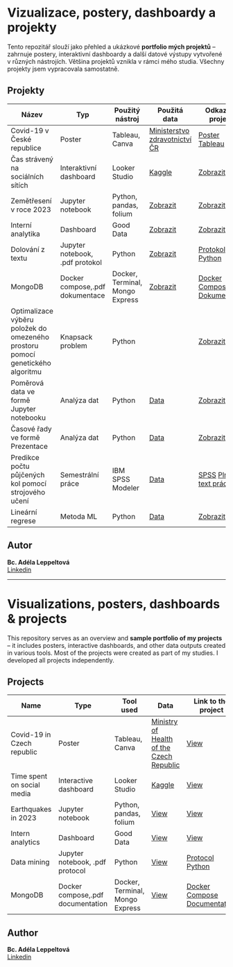 # Vizualizace, postery, dashboardy a projekty

Tento repozitář slouží jako přehled a ukázkové **portfolio mých projektů** – zahrnuje postery, interaktivní dashboardy a další datové výstupy vytvořené v různých nástrojích. Většina projektů vznikla v rámci mého studia. Všechny projekty jsem vypracovala samostatně.

## Projekty

| Název                                                                          | Typ                             | Použitý nástroj                 | Použitá data                                                                                          | Odkaz na projekt                                                                           |
| ------------------------------------------------------------------------------ | ------------------------------- | ------------------------------- | ----------------------------------------------------------------------------------------------------- | ------------------------------------------------------------------------------------------ |
| Covid-19 v České republice                                                     | Poster                          | Tableau, Canva                  | [Ministerstvo zdravotnictví ČR](kraj-okres-nakazeni-vyleceni-umrti.csv)                               | [Poster](poster-covid.pdf) [Tableau](covid.twb)                                            |
| Čas strávený na sociálních sítích                                              | Interaktivní dashboard          | Looker Studio                   | [Kaggle](https://www.kaggle.com/datasets/imyjoshua/average-time-spent-by-a-user-on-social-media/data) | [Zobrazit](https://lookerstudio.google.com/reporting/7fa5f932-341e-4606-8710-807beac22d81) |
| Zemětřesení v roce 2023                                                        | Jupyter notebook                | Python, pandas, folium          | [Zobrazit](earthquakes_2023_global.csv)                                                               | [Zobrazit](earthquakes-analysis.ipynb)                                                     |
| Interní analytika                                                              | Dashboard                       | Good Data                       | [Zobrazit](interni_analytika.xlsx)                                                                    | [Zobrazit](dashboard-good-data.pdf)                                                        |
| Dolování z textu                                                               | Jupyter notebook, .pdf protokol | Python                          | [Zobrazit](bmu58.txt)                                                                                 | [Protokol](LeppeltovaAdela-DOT.pdf) [Python](LeppeltovaAdela-DOT.ipynb)                    |
| MongoDB                                                                        | Docker compose,.pdf dokumentace | Docker, Terminal, Mongo Express | [Zobrazit](amazon_prime_users.csv)                                                                    | [Docker Compose](docker-compose.yml) [Dokumentace](Leppeltova_MongoDB.pdf)                 |
| Optimalizace výběru položek do omezeného prostoru pomocí genetického algoritmu | Knapsack problem                | Python                          |                                                                                                       | [Zobrazit](knapsackproblem/genetic_knapsack_solver.ipynb)                                  |
| Poměrová data ve formě Jupyter notebooku                                       | Analýza dat                     | Python                          | [Data](job_placement.csv)                                                                             | [Zobrazit](pomerova-data.ipynb)                                                            |
| Časové řady ve formě Prezentace                                                | Analýza dat                     | Python                          | [Data](AEP_hourly.csv)                                                                                | [Zobrazit](time-series.ipynb)                                                              |
| Predikce počtu půjčených kol pomocí strojového učení                           | Semestrální práce               | IBM SPSS Modeler                | [Data](bike+sharing+dataset)                                                                          | [SPSS](ALeppeltova.str) [Plný text práce](ALeppeltova-BIN.pdf)                             |
| Lineární regrese                                                               | Metoda ML                       | Python                          | [Data](AirQualityUCI.csv)                                                                             | [Zobrazit](Leppeltova.ipynb)                                                               |

## Autor

**Bc. Adéla Leppeltová**  
[Linkedin](https://www.linkedin.com/in/adelaleppeltova/)

---

# Visualizations, posters, dashboards & projects

This repository serves as an overview and **sample portfolio of my projects** – it includes posters, interactive dashboards, and other data outputs created in various tools. Most of the projects were created as part of my studies. I developed all projects independently.

## Projects

| Name                       | Type                              | Tool used                       | Data                                                                                                  | Link to the project                                                                    |
| -------------------------- | --------------------------------- | ------------------------------- | ----------------------------------------------------------------------------------------------------- | -------------------------------------------------------------------------------------- |
| Covid-19 in Czech republic | Poster                            | Tableau, Canva                  | [Ministry of Health of the Czech Republic](kraj-okres-nakazeni-vyleceni-umrti.csv)                    | [View](poster-covid.pdf)                                                               |
| Time spent on social media | Interactive dashboard             | Looker Studio                   | [Kaggle](https://www.kaggle.com/datasets/imyjoshua/average-time-spent-by-a-user-on-social-media/data) | [View](https://lookerstudio.google.com/reporting/7fa5f932-341e-4606-8710-807beac22d81) |
| Earthquakes in 2023        | Jupyter notebook                  | Python, pandas, folium          | [View](earthquakes_2023_global.csv)                                                                   | [View](earthquakes-analysis.ipynb)                                                     |
| Intern analytics           | Dashboard                         | Good Data                       | [View](interni_analytika.xlsx)                                                                        | [View](dashboard-good-data.pdf)                                                        |
| Data mining                | Jupyter notebook, .pdf protocol   | Python                          | [View](bmu58.txt)                                                                                     | [Protocol](LeppeltovaAdela-DOT.pdf) [Python](LeppeltovaAdela-DOT.ipynb)                |
| MongoDB                    | Docker compose,.pdf documentation | Docker, Terminal, Mongo Express | [View](amazon_prime_users.csv)                                                                        | [Docker Compose](docker-compose.yml) [Documentation](Leppeltova_MongoDB.pdf)           |

## Author

**Bc. Adéla Leppeltová**  
[Linkedin](https://www.linkedin.com/in/adelaleppeltova/)
